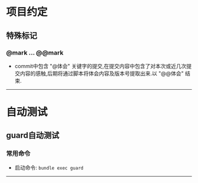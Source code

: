 # 项目约定
## 特殊标记
### @mark ... @@mark

* commit中包含 "@体会" 关键字的提交,在提交内容中包含了对本次或近几次提交内容的感触,后期将通过脚本将体会内容及版本号提取出来.以 "@@体会" 结束.

-----

# 自动测试
## guard自动测试
### 常用命令
* 启动命令: `bundle exec guard`

-----